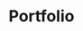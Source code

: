 ---
title: Portfolio
summary: Latest projects
description: Contains my latest and most interesting projects (the others are on GitHub or I can't talk about) 👀
---